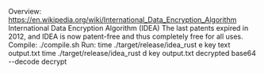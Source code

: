 Overview:
 https://en.wikipedia.org/wiki/International_Data_Encryption_Algorithm
  International Data Encryption Algorithm (IDEA)
  The last patents expired in 2012, and IDEA is now patent-free and thus completely free for all uses. 
Compile:
  ./compile.sh
Run:
 time ./target/release/idea_rust e key text output.txt
 time ./target/release/idea_rust d key output.txt decrypted
 base64 --decode decrypt
